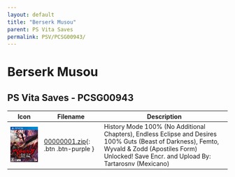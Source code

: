 ```yaml
---
layout: default
title: "Berserk Musou"
parent: PS Vita Saves
permalink: PSV/PCSG00943/
---
```

# Berserk Musou

## PS Vita Saves - PCSG00943

| Icon | Filename | Description |
|------|----------|-------------|
| ![Berserk Musou](icon0.png) | [00000001.zip](00000001.zip){: .btn .btn-purple } | History Mode 100% (No Additional Chapters), Endless Eclipse and Desires 100% Guts (Beast of Darkness), Femto, Wyvald & Zodd (Apostiles Form) Unlocked! Save Encr. and Upload By: Tartarosnv (Mexicano)  |
